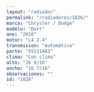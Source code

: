```yaml
---
layout: "radiador"
permalink: "/radiadores/1826/"
marca: "Chrysler / Dodge"
modelo: "Dart"
ano: "2016"
motor: "L4 2.4"
transmision: "Automática"
parte: "55111483"
clima: "Con clima"
alto: "26 9/16"
ancho: "16 7/16"
observaciones: ""
id: "1826"
---
```


